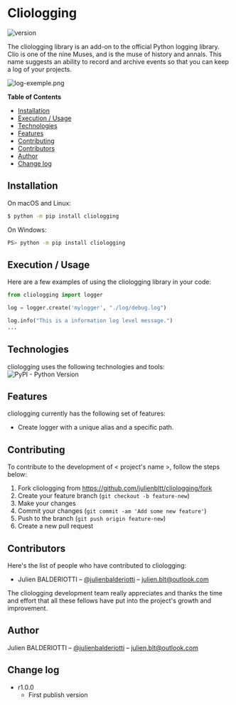 # Cliologging

![version](https://img.shields.io/badge/version-1.0.0-blue)

The cliologging library is an add-on to the official Python logging library.
Clio is one of the nine Muses, and is the muse of history and annals. This name suggests an ability to record and archive events so that you can keep a log of your projects.

![log-exemple.png](https://i.postimg.cc/nVG2vt3p/log-exemple.png)

**Table of Contents**

- [Installation](#installation)
- [Execution / Usage](#execution--usage)
- [Technologies](#technologies)
- [Features](#features)
- [Contributing](#contributing)
- [Contributors](#contributors)
- [Author](#author)
- [Change log](#change-log)

## Installation

On macOS and Linux:

```sh
$ python -m pip install cliologging
```

On Windows:

```sh
PS> python -m pip install cliologging
```

## Execution / Usage

Here are a few examples of using the cliologging library in your code:

```python
from cliologging import logger

log = logger.create('mylogger', "./log/debug.log")

log.info("This is a information log level message.")
...
```

## Technologies

cliologging uses the following technologies and tools:
![PyPI - Python Version](https://img.shields.io/pypi/pyversions/requests)

## Features

cliologging currently has the following set of features:

- Create logger with a unique alias and a specific path.

## Contributing

To contribute to the development of < project's name >, follow the steps below:

1. Fork cliologging from <https://github.com/julienbltt/cliologging/fork>
2. Create your feature branch (`git checkout -b feature-new`)
3. Make your changes
4. Commit your changes (`git commit -am 'Add some new feature'`)
5. Push to the branch (`git push origin feature-new`)
6. Create a new pull request

## Contributors

Here's the list of people who have contributed to cliologging:

- Julien BALDERIOTTI – [@julienbalderiotti](https://www.linkedin.com/in/julien-balderiotti) – julien.blt@outlook.com

The cliologging development team really appreciates and thanks the time and effort that all these fellows have put into the project's growth and improvement.

## Author

Julien BALDERIOTTI – [@julienbalderiotti](https://www.linkedin.com/in/julien-balderiotti) – julien.blt@outlook.com

## Change log

- r1.0.0
    - First publish version